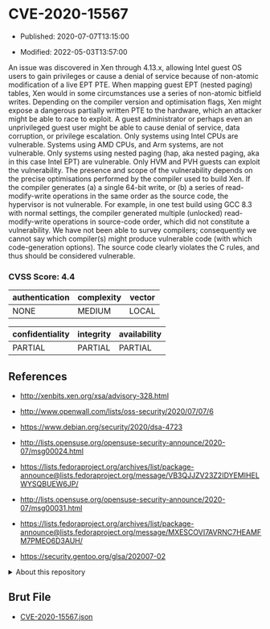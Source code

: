 # CVE-2020-15567

- Published: 2020-07-07T13:15:00

- Modified: 2022-05-03T13:57:00

An issue was discovered in Xen through 4.13.x, allowing Intel guest OS users to gain privileges or cause a denial of service because of non-atomic modification of a live EPT PTE. When mapping guest EPT (nested paging) tables, Xen would in some circumstances use a series of non-atomic bitfield writes. Depending on the compiler version and optimisation flags, Xen might expose a dangerous partially written PTE to the hardware, which an attacker might be able to race to exploit. A guest administrator or perhaps even an unprivileged guest user might be able to cause denial of service, data corruption, or privilege escalation. Only systems using Intel CPUs are vulnerable. Systems using AMD CPUs, and Arm systems, are not vulnerable. Only systems using nested paging (hap, aka nested paging, aka in this case Intel EPT) are vulnerable. Only HVM and PVH guests can exploit the vulnerability. The presence and scope of the vulnerability depends on the precise optimisations performed by the compiler used to build Xen. If the compiler generates (a) a single 64-bit write, or (b) a series of read-modify-write operations in the same order as the source code, the hypervisor is not vulnerable. For example, in one test build using GCC 8.3 with normal settings, the compiler generated multiple (unlocked) read-modify-write operations in source-code order, which did not constitute a vulnerability. We have not been able to survey compilers; consequently we cannot say which compiler(s) might produce vulnerable code (with which code-generation options). The source code clearly violates the C rules, and thus should be considered vulnerable.

### CVSS Score: **4.4**

| authentication | complexity | vector |
| --- | --- | --- |
| NONE | MEDIUM | LOCAL |

| confidentiality | integrity | availability |
| --- | --- | --- |
| PARTIAL | PARTIAL | PARTIAL |

## References

* http://xenbits.xen.org/xsa/advisory-328.html

* http://www.openwall.com/lists/oss-security/2020/07/07/6

* https://www.debian.org/security/2020/dsa-4723

* http://lists.opensuse.org/opensuse-security-announce/2020-07/msg00024.html

* https://lists.fedoraproject.org/archives/list/package-announce@lists.fedoraproject.org/message/VB3QJJZV23Z2IDYEMIHELWYSQBUEW6JP/

* http://lists.opensuse.org/opensuse-security-announce/2020-07/msg00031.html

* https://lists.fedoraproject.org/archives/list/package-announce@lists.fedoraproject.org/message/MXESCOVI7AVRNC7HEAMFM7PMEO6D3AUH/

* https://security.gentoo.org/glsa/202007-02

<details>
<summary>About this repository</summary> 

  This repository is part of the project [Live Hack CVE](https://github.com/Live-Hack-CVE). Main website can be found [www.live-hack.org](https://www.live-hack.org) 
  
  Made by [Sn0wAlice](https://github.com/Sn0wAlice) for the people that care about security and need to have a feed of the latest CVEs. Hope you enjoy it, don't forget to star the repo and follow me on [Twitter](https://twitter.com/Sn0wAlice) and [Github](https://github.com/Sn0wAlice). And that is my [personnal website](https://www.alice-snow.me/)

  - [Home Page](https://github.com/Live-Hack-CVE)
  - [Framework](https://github.com/Live-Hack-CVE/cve-framework)
  - [CVE database](https://github.com/Live-Hack-CVE/full_database)
  - [Changelog](https://github.com/Live-Hack-CVE/Changelog)
</details>

## Brut File

* [CVE-2020-15567.json](https://raw.githubusercontent.com/Live-Hack-CVE/full_database/main/cves/2020/CVE-2020-15567.json)

